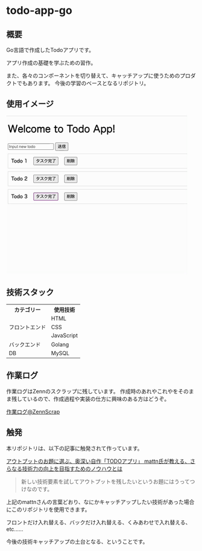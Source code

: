 # todo-app-go

## 概要

Go言語で作成したTodoアプリです。

アプリ作成の基礎を学ぶための習作。

また、各々のコンポーネントを切り替えて、キャッチアップに使うためのプロダクトでもあります。
今後の学習のベースとなるリポジトリ。

## 使用イメージ

![動作イメージ](doc/TodoApp.gif)

## 技術スタック

<table>
    <tr>
        <th>カテゴリー</th>
        <th>使用技術</th>
    </tr>
    <tr>
        <td rowspan=3>フロントエンド</td>
        <td>HTML
    </tr>
    <tr>
        <td>CSS</td>
    </tr>
    <tr>
        <td>JavaScript</td>
    </tr>
    <tr>
        <td>バックエンド</td>
        <td>Golang</td>
    </tr>
    <tr>
        <td>DB</td>
        <td>MySQL</td>
    </tr>

</table>

## 作業ログ

作業ログはZennのスクラップに残しています。
作成時のあれやこれやをそのまま残しているので、作成過程や実装の仕方に興味のある方はどうぞ。

[作業ログ@ZennScrap](https://zenn.dev/kip2/scraps/177cb54290d240)

## 触発

本リポジトリは、以下の記事に触発されて作っています。

[アウトプットのお題に選ぶ、奥深い自作「TODOアプリ」 mattn氏が教える、さらなる技術力の向上を目指すためのノウハウとは](https://levtech.jp/media/article/column/detail_473/)

> 新しい技術要素を試してアウトプットを残したいというお題にはうってつけなのです。

上記のmattnさんの言葉どおり、なにかキャッチアップしたい技術があった場合にこのリポジトリを使用できます。

フロントだけ入れ替える、バックだけ入れ替える、くみあわせで入れ替える、etc......

今後の技術キャッチアップの土台となる、ということです。

